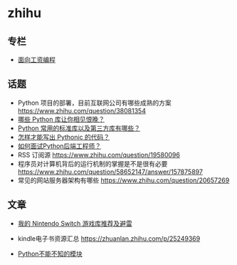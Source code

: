 # zhihu


## 专栏

- [面向工资编程](https://zhuanlan.zhihu.com/auxten)

## 话题

- Python 项目的部署，目前互联网公司有哪些成熟的方案 https://www.zhihu.com/question/38081354
- [哪些 Python 库让你相见恨晚？](https://www.zhihu.com/question/24590883)
- [Python 常用的标准库以及第三方库有哪些？](https://www.zhihu.com/question/20501628)
- [怎样才能写出 Pythonic 的代码？](https://www.zhihu.com/question/21408921/answer/129036707)
- [如何面试Python后端工程师？](https://www.zhihu.com/question/33398583/answer/59017861)
-  RSS 订阅源 https://www.zhihu.com/question/19580096
- 程序员对计算机背后的运行机制的掌握是不是很有必要 https://www.zhihu.com/question/58652147/answer/157875897
- 常见的网站服务器架构有哪些 https://www.zhihu.com/question/20657269

## 文章

- [我的 Nintendo Switch 游戏库推荐及避雷](https://zhuanlan.zhihu.com/p/31050103)

- kindle电子书资源汇总 https://zhuanlan.zhihu.com/p/25249369
- [Python不能不知的模块](https://zhuanlan.zhihu.com/p/22246193)
